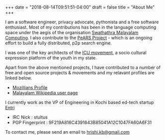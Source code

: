 +++
date = "2018-08-14T09:51:51-04:00"
draft = false
title = "About Me"
+++

I am a software engineer, privacy advocate, pythonista and a free software enthusiast. Most of my contributions has been in the language computing space under the aegis of the organisation [Swathathra Malayalam Computing](https://smc.org.in). I also contribute to the [PeARS Project](https://pearsearch.org) - which is an ongoing effort to build a fully distributed, p2p search engine.

I was one of the key architects of the [ICU movement](https://www.facebook.com/InternationalChaluUnion/), a socio cultural expression platform of the youth in my state.

Apart from the above mentioned projects, I have contributed to a number of free and open source projects & movements and my relavant profiles are linked below.

* [Mozillians Profile](https://mozillians.org/en-US/u/stultus/) 
* [Malayalam Wikipedia user page](https://ml.wikipedia.org/wiki/user:Hrishikesh.kb)

I currently work as the VP of Engineering in Kochi based ed-tech startup [Entri](https://entri.me) 

* IRC Nick : stultus
* PGP Fingerprint : 9F219A816C4391643B85041A12C1047FA60A6F31

To contact me, please send an email to hrishi.kb@gmail.com
